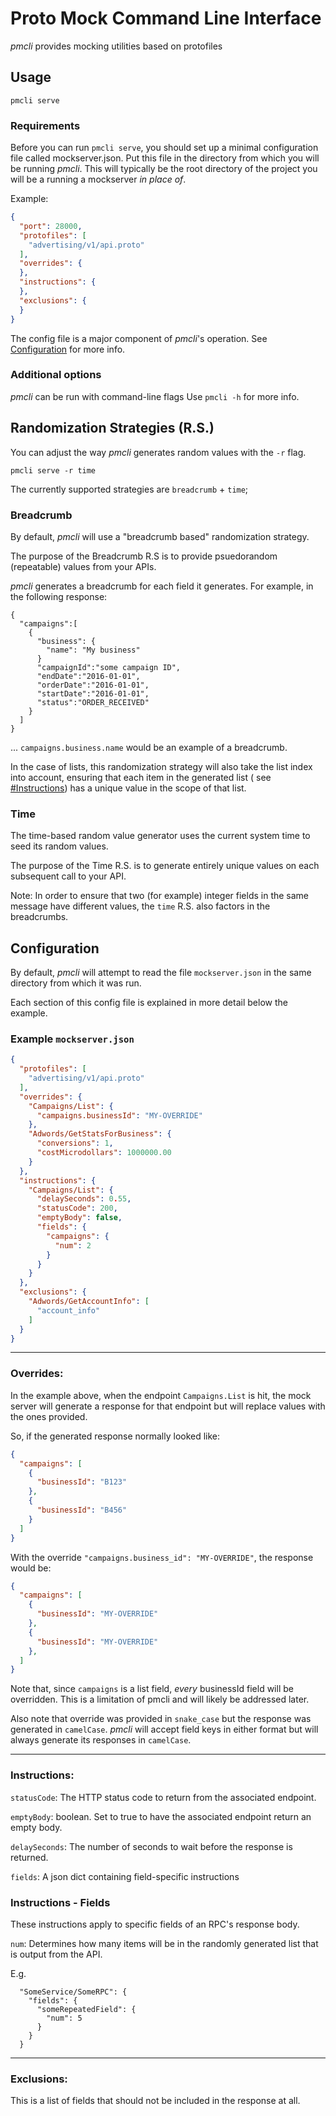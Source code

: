 # Proto Mock Command Line Interface

*pmcli* provides mocking utilities based on protofiles

## Usage
```
pmcli serve
```

### Requirements
Before you can run `pmcli serve`, you should set up a minimal configuration 
file called mockserver.json.  Put this file in the directory from which you 
will be running *pmcli*.  This will typically be the root directory of the
project you will be a running a mockserver *in place of*.

Example:
```json
{
  "port": 28000,
  "protofiles": [
    "advertising/v1/api.proto"
  ],
  "overrides": {
  },
  "instructions": {
  },
  "exclusions": {
  }
}
```

The config file is a major component of *pmcli*'s operation. See 
[Configuration](#configuration) for more info.

### Additional options
*pmcli* can be run with command-line flags
Use `pmcli -h` for more info.

## Randomization Strategies (R.S.)

You can adjust the way *pmcli* generates random values with the `-r` flag.

`pmcli serve -r time`

The currently supported strategies are `breadcrumb` + `time`;

### Breadcrumb

By default, *pmcli* will use a "breadcrumb based" randomization strategy.

The purpose of the Breadcrumb R.S is to provide psuedorandom (repeatable)
values from your APIs.

*pmcli* generates a breadcrumb for each field it generates.  For example, in the
following response:
```
{
  "campaigns":[
    {
      "business": {
        "name": "My business"
      }
      "campaignId":"some campaign ID",
      "endDate":"2016-01-01",
      "orderDate":"2016-01-01",
      "startDate":"2016-01-01",
      "status":"ORDER_RECEIVED"
    }
  ]
}
```

... `campaigns.business.name` would be an example of a breadcrumb.

In the case of lists, this randomization strategy will also take the list index
into account, ensuring that each item in the generated list (
see <a href="#instructions">#Instructions</a>) has a unique value in the scope
of that list.

### Time

The time-based random value generator uses the current system time to seed its
random values.

The purpose of the Time R.S. is to generate entirely unique values on each
subsequent call to your API.

Note: In order to ensure that two (for example) integer fields in the same
message have different values, the `time` R.S. also factors in the breadcrumbs.


## Configuration
By default, *pmcli* will attempt to read the file `mockserver.json` in the same
directory from which it was run.

Each section of this config file is explained in more detail below the example.

### Example `mockserver.json`
```json
{
  "protofiles": [
    "advertising/v1/api.proto"
  ],
  "overrides": {
    "Campaigns/List": {
      "campaigns.businessId": "MY-OVERRIDE"
    },
    "Adwords/GetStatsForBusiness": {
      "conversions": 1,
      "costMicrodollars": 1000000.00
    }
  },
  "instructions": {
    "Campaigns/List": {
      "delaySeconds": 0.55,
      "statusCode": 200,
      "emptyBody": false,
      "fields": {
        "campaigns": {
          "num": 2
        }
      }
    }
  },
  "exclusions": {
    "Adwords/GetAccountInfo": [
      "account_info"
    ]
  }
}
```

---

### Overrides:
In the example above, when the endpoint `Campaigns.List` is hit, the mock
server will generate a response for that endpoint but will replace values with
the ones provided.

So, if the generated response normally looked like:
```json
{
  "campaigns": [
    {
      "businessId": "B123"
    },
    {
      "businessId": "B456"
    }
  ]
}
```

With the override `"campaigns.business_id": "MY-OVERRIDE"`, the response
would be:
```json
{
  "campaigns": [
    {
      "businessId": "MY-OVERRIDE"
    },
    {
      "businessId": "MY-OVERRIDE"
    },
  ]
}
```

Note that, since `campaigns` is a list field, *every* businessId field will be
overridden.  This is a limitation of pmcli and will likely be addressed later.

Also note that override was provided in `snake_case` but the response was
generated in `camelCase`.  *pmcli* will accept field keys in either format 
but will always generate its responses in `camelCase`.

---

### Instructions:

`statusCode`: The HTTP status code to return from the associated endpoint.

`emptyBody`: boolean.  Set to true to have the associated endpoint return an
empty body.

`delaySeconds`: The number of seconds to wait before the response is returned.

`fields`: A json dict containing field-specific instructions

### Instructions - Fields

These instructions apply to specific fields of an RPC's response body.

`num`: Determines how many items will be in the randomly generated list that is
output from the API.

E.g.
```
  "SomeService/SomeRPC": {
    "fields": {
      "someRepeatedField": {
        "num": 5
      }
    }
  }
```

---

### Exclusions:

This is a list of fields that should not be included in the response at all.
